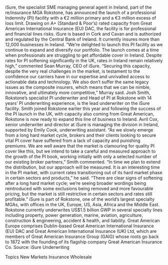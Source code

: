 iSure, the specialist SME managing general agent in Ireland, part of the re/insurance MGA Rokstone, has announced the launch of a professional Indemnity (PI) facility with a €2 million primary and a €3 million excess of loss limit.
Drawing on A+ (Standard & Poor’s) rated capacity from Great American International Insurance (EU) DAC, the facility is for professional and financial lines risks. iSure is based in Cork and Cavan and is authorized and regulated by the Central Bank of Ireland.  It currently insures more than 12,000 businesses in Ireland.
“We’re delighted to launch this PI facility as we continue to expand and diversify our portfolio.  The launch comes at a time when professionals are struggling to get affordable cover in Ireland. Despite rates for PI softening significantly in the UK, rates in Ireland remain relatively high,” commented Sean Murray, CEO of iSure.
“Securing this capacity, despite the very real challenges in the market, is testament to the confidence our carriers have in our expertise and unrivalled access to actionable data and technology.  We also don’t suffer the same legacy issues as the composite insurers, which means that we can be nimble, innovative, and ultimately more competitive,” Murray said.
Josh Smith, Rokstone’s specialist PI underwriter and Head of PI at Rokstone with 14 years’ PI underwriting experience, is the lead underwriter on the iSure facility. Smith joined Rokstone earlier this year and following the success of the PI launch in the UK, with capacity also coming from Great American, Rokstone is now ready to expand this line of business to Ireland.  Avril Cox, senior underwriter and director at iSure is managing the division in Ireland, supported by Emily Cook, underwriting assistant.
“As we slowly emerge from a long hard market cycle, brokers and their clients looking to secure vital PI cover have suffered from a lack of capacity and punishing premiums.  We are well aware that the market is clamouring for quality PI cover like this, but we intend to take a careful and measured approach to the growth of the PI book, working initially with only a selected number of our existing broker partners,” Smith commented.
“In time we plan to extend the distribution, but our approach will be measured.  It is an interesting time in the PI market, with current rates transitioning out of its hard market phase in certain sectors and products,” he said. “There are clear signs of softening after a long hard market cycle; we’re seeing broader wordings being reintroduced with some exclusions being removed and more favourable pricing, but the market is still restrictive in certain sectors and rates still profitable.”
iSure is part of Rokstone, one of the world’s largest specialty MGAs, with offices in the UK, Europe, US, Asia, Africa and the Middle East. Rokstone currently underwrites US$1.5 billion GWP in several specialty lines including property, power generation, marine, aviation, agriculture, construction & engineering, accident & health, and liability.
Great American Europe comprises Dublin-based Great American International Insurance (EU) DAC and Great American International Insurance (UK) Ltd, which are members of Great American Insurance Group (GAIG) whose roots go back to 1872 with the founding of its flagship company Great American Insurance  Co.
Source: iSure Underwriting

Topics
New Markets
Insurance Wholesale
